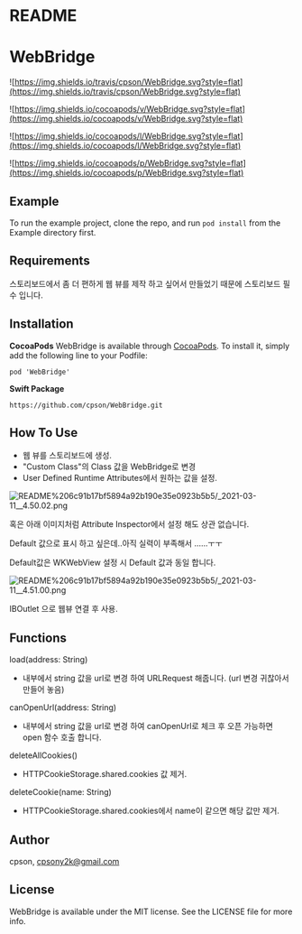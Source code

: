 # README

# WebBridge

![https://img.shields.io/travis/cpson/WebBridge.svg?style=flat](https://img.shields.io/travis/cpson/WebBridge.svg?style=flat)

![https://img.shields.io/cocoapods/v/WebBridge.svg?style=flat](https://img.shields.io/cocoapods/v/WebBridge.svg?style=flat)

![https://img.shields.io/cocoapods/l/WebBridge.svg?style=flat](https://img.shields.io/cocoapods/l/WebBridge.svg?style=flat)

![https://img.shields.io/cocoapods/p/WebBridge.svg?style=flat](https://img.shields.io/cocoapods/p/WebBridge.svg?style=flat)

## Example

To run the example project, clone the repo, and run `pod install` from the Example directory first.

## Requirements

스토리보드에서 좀 더 편하게 웹 뷰를 제작 하고 싶어서 만들었기 때문에 스토리보드 필수 입니다.

## Installation

**CocoaPods** WebBridge is available through [CocoaPods](https://cocoapods.org/). To install it, simply add the following line to your Podfile:

```
pod 'WebBridge'
```

**Swift Package**

```
https://github.com/cpson/WebBridge.git
```

## How To Use

- 웹 뷰를 스토리보드에 생성.
- "Custom Class"의 Class 값을 WebBridge로 변경
- User Defined Runtime Attributes에서 원하는 값을 설정.

![README%206c91b17bf5894a92b190e35e0923b5b5/_2021-03-11__4.50.02.png](README%206c91b17bf5894a92b190e35e0923b5b5/_2021-03-11__4.50.02.png)

혹은 아래 이미지처럼 Attribute Inspector에서 설정 해도 상관 없습니다.

Default 값으로 표시 하고 싶은데..아직 실력이 부족해서 ......ㅜㅜ

Default값은 WKWebView 설정 시 Default 값과 동일 합니다.

![README%206c91b17bf5894a92b190e35e0923b5b5/_2021-03-11__4.51.00.png](README%206c91b17bf5894a92b190e35e0923b5b5/_2021-03-11__4.51.00.png)

IBOutlet 으로 웹뷰 연결 후 사용.

## Functions

load(address: String)

 - 내부에서 string 값을 url로 변경 하여 URLRequest 해줍니다. (url 변경 귀찮아서 만들어 놓음)

canOpenUrl(address: String)

 - 내부에서 string 값을 url로 변경 하여 canOpenUrl로 체크 후 오픈 가능하면 open 함수 호출 합니다.

deleteAllCookies()

 - HTTPCookieStorage.shared.cookies 값 제거.

deleteCookie(name: String)

 - HTTPCookieStorage.shared.cookies에서 name이 같으면 해당 값만 제거.

## Author

cpson, cpsony2k@gmail.com

## License

WebBridge is available under the MIT license. See the LICENSE file for more info.

